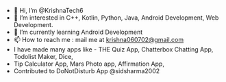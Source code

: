 - 👋 Hi, I’m @KrishnaTech6
- 👀 I’m interested in C++, Kotlin, Python, Java, Android Development, Web Development.
- 🌱 I’m currently learning Android Development
- 📫 How to reach me : mail me at krishna060702@gmail.com
- I have made many apps like - THE Quiz App, Chatterbox Chatting App, Todolist Maker, Dice, 
- Tip Calculator App, Mars Photo app, Affirmation App, 
- Contributed to DoNotDisturb App @sidsharma2002

<!---
KrishnaTech6/KrishnaTech6 is a ✨ special ✨ repository because its `README.md` (this file) appears on your GitHub profile.
You can click the Preview link to take a look at your changes.
--->
